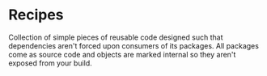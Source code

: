 # Recipes
Collection of simple pieces of reusable code designed such that dependencies aren't forced upon consumers of its packages. All packages come as source code and objects are marked internal so they aren't exposed from your build.
